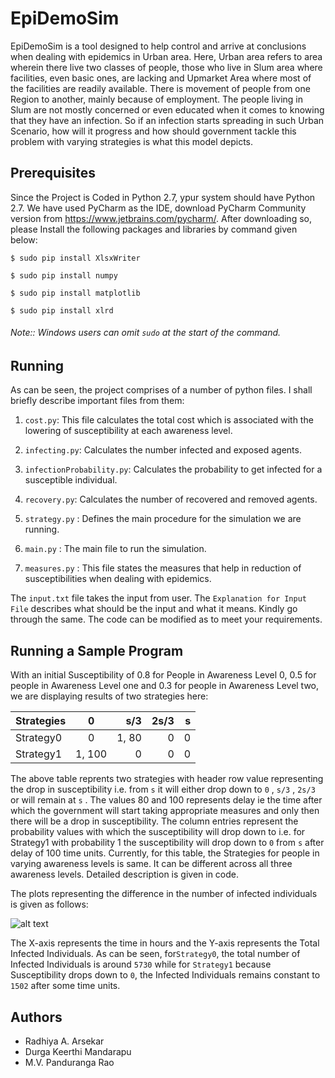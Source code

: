 # EpiDemoSim
EpiDemoSim is a tool  designed to help control and arrive at conclusions when dealing with epidemics in Urban area. Here, Urban area refers to area wherein there live two classes of people, those who live in Slum area where facilities, even basic ones, are lacking  and Upmarket Area where most of the facilities are readily available.  There is movement of people from one Region to another, mainly because of employment. The people living in Slum are not mostly concerned or even educated when it comes to knowing that they have an infection. So if an infection starts spreading in such Urban Scenario, how  will it  progress and how should government tackle this problem with varying strategies  is what this model depicts.


## Prerequisites
Since the Project is Coded in Python 2.7, ypur system should have Python 2.7. We have used PyCharm as the IDE, download PyCharm Community version from <https://www.jetbrains.com/pycharm/>.
After downloading so, please Install the following packages and libraries by command given below:

    $ sudo pip install XlsxWriter
    
    $ sudo pip install numpy

    $ sudo pip install matplotlib
 
    $ sudo pip install xlrd

###### Note:: Windows users can omit ``sudo`` at the start of the command.

## Running 

As can be seen, the project comprises of a number of python files. I shall briefly describe important files from them:
1) ``cost.py``: This file calculates the total cost which is associated with the lowering of susceptibility at each awareness level.

2) ``infecting.py``: Calculates the number infected and exposed agents.

3) ``infectionProbability.py``: Calculates the probability to get infected for a susceptible individual.

4) ``recovery.py``: Calculates the number of recovered and removed agents.

5) ``strategy.py`` : Defines the main procedure for the simulation we are running.

6) ``main.py`` : The main file to run the simulation.

7) ``measures.py`` : This file states the measures that help in reduction of susceptibilities when dealing with epidemics.

The ``input.txt`` file takes the input from user. The ``Explanation for Input File`` describes what should be the input and what it means. Kindly go through the same.
The code can be modified as to meet your requirements.

## Running a Sample Program
With an initial Susceptibility of 0.8 for People in Awareness Level 0, 0.5 for people in Awareness Level one and 0.3 for people in Awareness Level two, we are displaying results of two strategies here: 

| Strategies | 0   | s/3  | 2s/3 | s | 
| -----------|:---:| ----:|----:|----:|
| Strategy0  | 0 | 1, 80 | 0 | 0 |
| Strategy1  | 1, 100 | 0 | 0 | 0 |

The above table reprents two strategies with header row value representing the drop in susceptibility i.e. from  ``s`` it will either drop down to  ``0`` ,  ``s/3`` ,  ``2s/3``  or will remain at  ``s`` . The values 80 and 100  represents delay ie the time after which the government will start taking appropriate measures and only then there will be a drop in susceptibility. The column entries represent the probability values with which the susceptibility will drop down to i.e. for Strategy1 with probability 1 the susceptibility will drop down to  ``0`` from ``s`` after delay of 100 time units. Currently, for this table, the Strategies for people in varying awareness levels is same. It can be different across all three awareness levels. Detailed description is given in code.

The plots representing the difference in the number of infected individuals is given as follows:

![alt text](https://github.com/radh3110/EpiDemoSim-Project/blob/master/plots.png "Plots showing Difference between two Strategies")


The X-axis represents the time in hours and the Y-axis represents the Total Infected Individuals. As can be seen, for``Strategy0``, the total number of Infected Individuals is around ``5730`` while for ``Strategy1`` because Susceptibility drops down to ``0``, the Infected Individuals remains constant to ``1502`` after some time units.

## Authors
* Radhiya A. Arsekar
* Durga Keerthi Mandarapu
* M.V. Panduranga Rao
